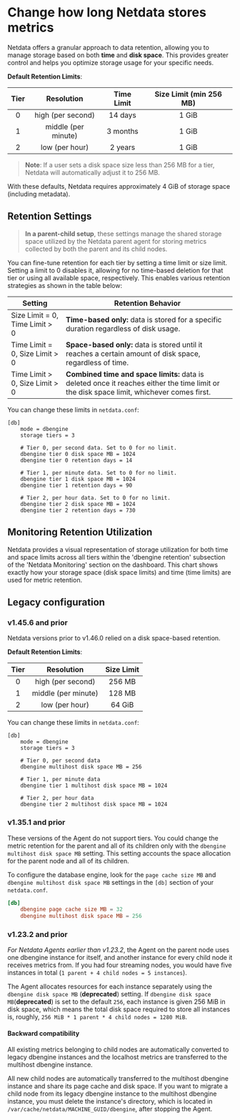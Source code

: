 # Change how long Netdata stores metrics

Netdata offers a granular approach to data retention, allowing you to manage storage based on both **time** and **disk
space**. This provides greater control and helps you optimize storage usage for your specific needs.

**Default Retention Limits**:

| Tier |     Resolution      | Time Limit | Size Limit (min 256 MB) |
|:----:|:-------------------:|:----------:|:-----------------------:|
|  0   |  high (per second)  |  14 days   |          1 GiB          |
|  1   | middle (per minute) |  3 months  |          1 GiB          |
|  2   |   low (per hour)    |  2 years   |          1 GiB          |

> **Note**: If a user sets a disk space size less than 256 MB for a tier, Netdata will automatically adjust it to 256 MB.

With these defaults, Netdata requires approximately 4 GiB of storage space (including metadata).

## Retention Settings

> **In a parent-child setup**, these settings manage the shared storage space utilized by the Netdata parent agent for
> storing metrics collected by both the parent and its child nodes.

You can fine-tune retention for each tier by setting a time limit or size limit. Setting a limit to 0 disables it,
allowing for no time-based deletion for that tier or using all available space, respectively. This enables various
retention strategies as shown in the table below:

| Setting                        | Retention Behavior                                                                                                                        |
|--------------------------------|-------------------------------------------------------------------------------------------------------------------------------------------|
| Size Limit = 0, Time Limit > 0 | **Time-based only:** data is stored for a specific duration regardless of disk usage.                                                     |
| Time Limit = 0, Size Limit > 0 | **Space-based only:** data is stored until it reaches a certain amount of disk space, regardless of time.                                 |
| Time Limit > 0, Size Limit > 0 | **Combined time and space limits:** data is deleted once it reaches either the time limit or the disk space limit, whichever comes first. |

You can change these limits in `netdata.conf`:

```
[db]
    mode = dbengine	
    storage tiers = 3

    # Tier 0, per second data. Set to 0 for no limit.
    dbengine tier 0 disk space MB = 1024
    dbengine tier 0 retention days = 14

    # Tier 1, per minute data. Set to 0 for no limit.
    dbengine tier 1 disk space MB = 1024
    dbengine tier 1 retention days = 90

    # Tier 2, per hour data. Set to 0 for no limit.
    dbengine tier 2 disk space MB = 1024
    dbengine tier 2 retention days = 730
```

## Monitoring Retention Utilization

Netdata provides a visual representation of storage utilization for both time and space limits across all tiers within
the 'dbengine retention' subsection of the 'Netdata Monitoring' section on the dashboard. This chart shows exactly how
your storage space (disk space limits) and time (time limits) are used for metric retention.

## Legacy configuration

### v1.45.6 and prior

Netdata versions prior to v1.46.0 relied on a disk space-based retention.

**Default Retention Limits**:

| Tier |     Resolution      | Size Limit |
|:----:|:-------------------:|:----------:|
|  0   |  high (per second)  |   256 MB   |
|  1   | middle (per minute) |   128 MB   |
|  2   |   low (per hour)    |   64 GiB   |

You can change these limits in `netdata.conf`:

```
[db]
    mode = dbengine	
    storage tiers = 3

    # Tier 0, per second data
    dbengine multihost disk space MB = 256

    # Tier 1, per minute data
    dbengine tier 1 multihost disk space MB = 1024

    # Tier 2, per hour data
    dbengine tier 2 multihost disk space MB = 1024
```

### v1.35.1 and prior

These versions of the Agent do not support tiers. You could change the metric retention for the parent and
all of its children only with the `dbengine multihost disk space MB` setting. This setting accounts the space allocation
for the parent node and all of its children.

To configure the database engine, look for the `page cache size MB` and `dbengine multihost disk space MB` settings in
the `[db]` section of your `netdata.conf`.

```conf
[db]
    dbengine page cache size MB = 32
    dbengine multihost disk space MB = 256
```

### v1.23.2 and prior

_For Netdata Agents earlier than v1.23.2_, the Agent on the parent node uses one dbengine instance for itself, and
another instance for every child node it receives metrics from. If you had four streaming nodes, you would have five
instances in total (`1 parent + 4 child nodes = 5 instances`).

The Agent allocates resources for each instance separately using the `dbengine disk space MB` (**deprecated**) setting.
If `dbengine disk space MB`(**deprecated**) is set to the default `256`, each instance is given 256 MiB in disk space,
which means the total disk space required to store all instances is,
roughly, `256 MiB * 1 parent * 4 child nodes = 1280 MiB`.

#### Backward compatibility

All existing metrics belonging to child nodes are automatically converted to legacy dbengine instances and the localhost
metrics are transferred to the multihost dbengine instance.

All new child nodes are automatically transferred to the multihost dbengine instance and share its page cache and disk
space. If you want to migrate a child node from its legacy dbengine instance to the multihost dbengine instance, you
must delete the instance's directory, which is located in `/var/cache/netdata/MACHINE_GUID/dbengine`, after stopping the
Agent.
